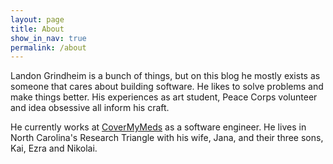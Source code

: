 ```yaml
---
layout: page
title: About
show_in_nav: true
permalink: /about
---
```


Landon Grindheim is a bunch of things, but on this blog he mostly exists as
someone that cares about building software. He likes to solve problems and make
things better. His experiences as art student, Peace Corps volunteer and idea
obsessive all inform his craft.

He currently works at [CoverMyMeds](https://covermymeds.com) as a software
engineer. He lives in North Carolina's Research Triangle with his wife, Jana,
and their three sons, Kai, Ezra and Nikolai.
